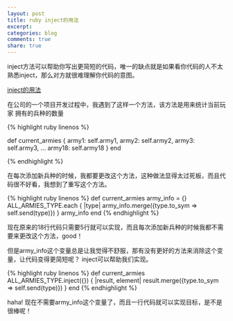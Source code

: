 ```yaml
---
layout: post
title: ruby inject的用法
excerpt:
categories: blog
comments: true
share: true
---
```


inject方法可以帮助你写出更简短的代码，唯一的缺点就是如果看你代码的人不太熟悉inject，那么对方就很难理解你代码的意图。

[inject的用法](http://biyeah.iteye.com/blog/1286449)

在公司的一个项目开发过程中，我遇到了这样一个方法，该方法是用来统计当前玩家
拥有的兵种的数量

{% highlight ruby linenos %}

def current_armies
{
    army1: self.army1,
    army2: self.army2,
    army3: self.army3,
    ...
    army18: self.army18
 }
end

{% endhighlight %}

在每次添加新兵种的时候，我都要更改这个方法，这种做法显得太过死板，而且代码很不好看，我想到了重写这个方法。

{% highlight ruby linenos %}
def current_armies
    army_info = {}
    ALL_ARMIES_TYPE.each { |type| army_info.merge({type.to_sym => self.send(type)}) }
    army_info
end
{% endhighlight %}

现在原来的18行代码只需要5行就可以实现，而且每次添加新兵种的时候我都不需要来更改这个方法，good！

但是army_info这个变量总是让我觉得不舒服，那有没有更好的方法来消除这个变量，让代码变得更简短呢？ inject可以帮助我们实现。

{% highlight ruby linenos %}
def current_armies
    ALL_ARMIES_TYPE.inject({}) { |result, element| result.merge({type.to_sym => self.send(type)}) }
end
{% endhighlight %}

haha! 现在不需要army_info这个变量了，而且一行代码就可以实现目标，是不是很棒呢！